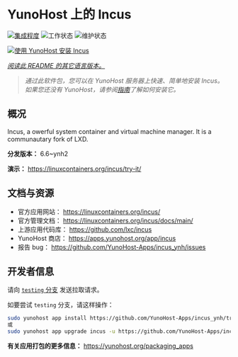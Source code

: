 <!--
注意：此 README 由 <https://github.com/YunoHost/apps/tree/master/tools/readme_generator> 自动生成
请勿手动编辑。
-->

# YunoHost 上的 Incus

[![集成程度](https://apps.yunohost.org/badge/integration/incus)](https://ci-apps.yunohost.org/ci/apps/incus/)
![工作状态](https://apps.yunohost.org/badge/state/incus)
![维护状态](https://apps.yunohost.org/badge/maintained/incus)

[![使用 YunoHost 安装 Incus](https://install-app.yunohost.org/install-with-yunohost.svg)](https://install-app.yunohost.org/?app=incus)

*[阅读此 README 的其它语言版本。](./ALL_README.md)*

> *通过此软件包，您可以在 YunoHost 服务器上快速、简单地安装 Incus。*  
> *如果您还没有 YunoHost，请参阅[指南](https://yunohost.org/install)了解如何安装它。*

## 概况

Incus, a owerful system container and virtual machine manager. It is a communautary fork of LXD.


**分发版本：** 6.6~ynh2

**演示：** <https://linuxcontainers.org/incus/try-it/>
## 文档与资源

- 官方应用网站： <https://linuxcontainers.org/incus/>
- 官方管理文档： <https://linuxcontainers.org/incus/docs/main/>
- 上游应用代码库： <https://github.com/lxc/incus>
- YunoHost 商店： <https://apps.yunohost.org/app/incus>
- 报告 bug： <https://github.com/YunoHost-Apps/incus_ynh/issues>

## 开发者信息

请向 [`testing` 分支](https://github.com/YunoHost-Apps/incus_ynh/tree/testing) 发送拉取请求。

如要尝试 `testing` 分支，请这样操作：

```bash
sudo yunohost app install https://github.com/YunoHost-Apps/incus_ynh/tree/testing --debug
或
sudo yunohost app upgrade incus -u https://github.com/YunoHost-Apps/incus_ynh/tree/testing --debug
```

**有关应用打包的更多信息：** <https://yunohost.org/packaging_apps>
